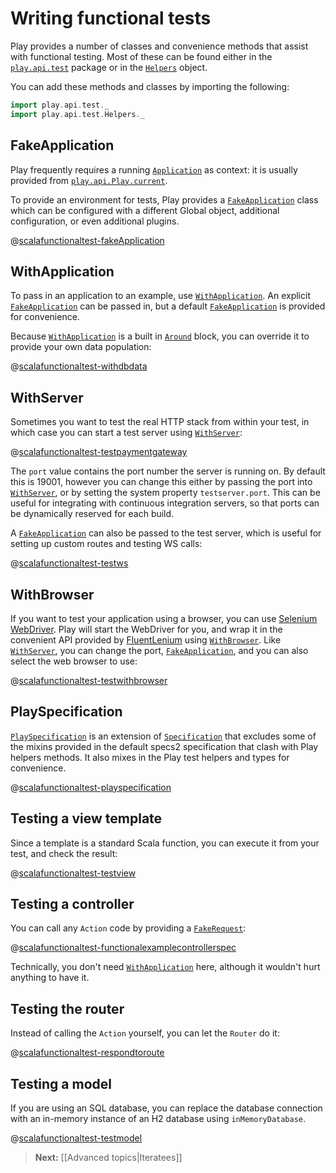 <!--- Copyright (C) 2009-2013 Typesafe Inc. <http://www.typesafe.com> -->
# Writing functional tests

Play provides a number of classes and convenience methods that assist with functional testing.  Most of these can be found either in the [`play.api.test`](api/scala/index.html#play.api.test.package) package or in the [`Helpers`](api/scala/index.html#play.api.test.Helpers$) object.

You can add these methods and classes by importing the following:

```scala
import play.api.test._
import play.api.test.Helpers._
```

## FakeApplication

Play frequently requires a running [`Application`](api/scala/index.html#play.api.Application) as context: it is usually provided from [`play.api.Play.current`](api/scala/index.html#play.api.Play$).

To provide an environment for tests, Play provides a [`FakeApplication`](api/scala/index.html#play.api.test.FakeApplication) class which can be configured with a different Global object, additional configuration, or even additional plugins.

@[scalafunctionaltest-fakeApplication](code/ScalaFunctionalTestSpec.scala)

## WithApplication

To pass in an application to an example, use [`WithApplication`](api/scala/index.html#play.api.test.WithApplication).  An explicit [`FakeApplication`](api/scala/index.html#play.api.test.FakeApplication) can be passed in, but a default [`FakeApplication`](api/scala/index.html#play.api.test.FakeApplication) is provided for convenience.

Because [`WithApplication`](api/scala/index.html#play.api.test.WithApplication) is a built in [`Around`](http://etorreborre.github.io/specs2/guide/org.specs2.guide.Structure.html#Around) block, you can override it to provide your own data population:

@[scalafunctionaltest-withdbdata](code/WithDbDataSpec.scala)

## WithServer

Sometimes you want to test the real HTTP stack from within your test, in which case you can start a test server using [`WithServer`](api/scala/index.html#play.api.test.WithServer):

@[scalafunctionaltest-testpaymentgateway](code/ScalaFunctionalTestSpec.scala)

The `port` value contains the port number the server is running on.  By default this is 19001, however you can change this either by passing the port into [`WithServer`](api/scala/index.html#play.api.test.WithServer), or by setting the system property `testserver.port`.  This can be useful for integrating with continuous integration servers, so that ports can be dynamically reserved for each build.

A [`FakeApplication`](api/scala/index.html#play.api.test.FakeApplication) can also be passed to the test server, which is useful for setting up custom routes and testing WS calls:

@[scalafunctionaltest-testws](code/ScalaFunctionalTestSpec.scala)

## WithBrowser

If you want to test your application using a browser, you can use [Selenium WebDriver](http://code.google.com/p/selenium/?redir=1). Play will start the WebDriver for you, and wrap it in the convenient API provided by [FluentLenium](https://github.com/FluentLenium/FluentLenium) using [`WithBrowser`](api/scala/index.html#play.api.test.WithBrowser).  Like [`WithServer`](api/scala/index.html#play.api.test.WithServer), you can change the port, [`FakeApplication`](api/scala/index.html#play.api.test.FakeApplication), and you can also select the web browser to use:

@[scalafunctionaltest-testwithbrowser](code/ScalaFunctionalTestSpec.scala)

## PlaySpecification

[`PlaySpecification`](api/scala/index.html#play.api.test.PlaySpecification) is an extension of [`Specification`](http://etorreborre.github.io/specs2/api/SPECS2-2.2.2/index.html#org.specs2.mutable.Specification) that excludes some of the mixins provided in the default specs2 specification that clash with Play helpers methods.  It also mixes in the Play test helpers and types for convenience.

@[scalafunctionaltest-playspecification](code/ExamplePlaySpecificationSpec.scala)

## Testing a view template

Since a template is a standard Scala function, you can execute it from your test, and check the result:

@[scalafunctionaltest-testview](code/ScalaFunctionalTestSpec.scala)

## Testing a controller

You can call any `Action` code by providing a [`FakeRequest`](api/scala/index.html#play.api.test.FakeRequest):

@[scalafunctionaltest-functionalexamplecontrollerspec](code/FunctionalExampleControllerSpec.scala)

Technically, you don't need [`WithApplication`](api/scala/index.html#play.api.test.WithApplication) here, although it wouldn't hurt anything to have it.

## Testing the router

Instead of calling the `Action` yourself, you can let the `Router` do it:

@[scalafunctionaltest-respondtoroute](code/ScalaFunctionalTestSpec.scala)

## Testing a model

If you are using an SQL database, you can replace the database connection with an in-memory instance of an H2 database using `inMemoryDatabase`.

@[scalafunctionaltest-testmodel](code/ScalaFunctionalTestSpec.scala)

> **Next:** [[Advanced topics|Iteratees]]
